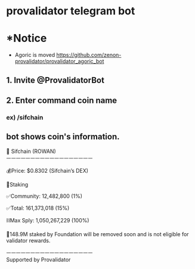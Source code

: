 

# provalidator telegram bot

# ***Notice**
+ Agoric is moved https://github.com/zenon-provalidator/provalidator_agoric_bot

## 1. Invite @ProvalidatorBot

## 2. Enter command coin name 

### ex) /sifchain

## bot shows coin's information.
💫 Sifchain (ROWAN)<br>
ㅡㅡㅡㅡㅡㅡㅡㅡㅡㅡㅡㅡㅡㅡㅡㅡㅡㅡ

💰Price: $0.8302 (Sifchain’s DEX)

🥩Staking

✅Community: 12,482,800 (1%)

✅Total: 161,373,018 (15%)

⛓️Max Sply: 1,050,267,229 (100%)

📌148.9M staked by Foundation will be removed soon and is not eligible for validator rewards.

ㅡㅡㅡㅡㅡㅡㅡㅡㅡㅡㅡㅡㅡㅡㅡㅡㅡㅡ<br>
Supported by Provalidator
